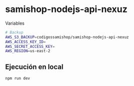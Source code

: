 # samishop-nodejs-api-nexuz

Variables

```bash
# Backup
AWS_S3_BACKUP=codigossamishop/samishop-nodejs-api-nexuz
AWS_ACCESS_KEY_ID=
AWS_SECRET_ACCESS_KEY=
AWS_REGION=us-east-2
```

## Ejecución en local

```sh
npm run dev
```

